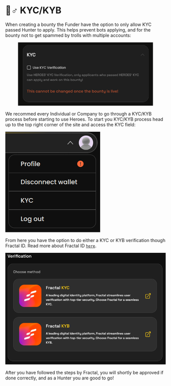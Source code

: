 # 👮♂ KYC/KYB

When creating a bounty the Funder have the option to only allow KYC passed Hunter to apply. This helps prevent bots applying, and for the bounty not to get spammed by trolls with multiple accounts:

<figure><img src="../.gitbook/assets/image (4).png" alt=""><figcaption></figcaption></figure>

We recommed every Individual or Company to go through a KYC/KYB process before starting to use Heroes. To start you KYC/KYB process head up to the top right corner of the site and access the KYC field:

![](<../.gitbook/assets/image (5).png>)

From here you have the option to do either a KYC or KYB verification though Fractal ID. Read more about Fractal ID [`here`](https://web.fractal.id/about-fractal-id/).

![](<../.gitbook/assets/image (6).png>)

After you have followed the steps by Fractal, you will shortly be approved if done correctly, and as a Hunter you are good to go!
